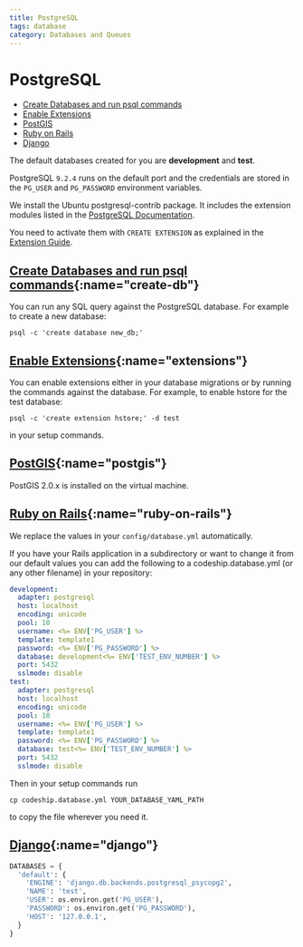 ```yaml
---
title: PostgreSQL
tags: database
category: Databases and Queues
---
```


# PostgreSQL

+ [Create Databases and run psql commands](#create-db)
+ [Enable Extensions](#extensions)
+ [PostGIS](#postgis)
+ [Ruby on Rails](#ruby-on-rails)
+ [Django](#django)


The default databases created for you are **development** and **test**.

PostgreSQL ```9.2.4``` runs on the default port and the credentials are stored in the ```PG_USER``` and ```PG_PASSWORD``` environment variables.

We install the Ubuntu postgresql-contrib package. It includes the extension modules listed in the [PostgreSQL Documentation](http://www.postgresql.org/docs/9.2/static/contrib.html).

You need to activate them with ```CREATE EXTENSION``` as explained in the [Extension Guide](http://www.postgresql.org/docs/9.1/static/sql-createextension.html).

## [Create Databases and run psql commands](#create-db){:name="create-db"}
You can run any SQL query against the PostgreSQL database. For example to create a new database:

~~~shell
psql -c 'create database new_db;'
~~~

## [Enable Extensions](#extensions){:name="extensions"}
You can enable extensions either in your database migrations or by running the commands against the database. For example, to enable hstore for the test database:

~~~shell
psql -c 'create extension hstore;' -d test
~~~

in your setup commands.

## [PostGIS](#postgis){:name="postgis"}
PostGIS 2.0.x is installed on the virtual machine.

## [Ruby on Rails](#ruby-on-rails){:name="ruby-on-rails"}

We replace the values in your `config/database.yml` automatically.

If you have your Rails application in a subdirectory or want to change
it from our default values you can add the following to a codeship.database.yml
(or any other filename) in your repository:

~~~yaml
development:
  adapter: postgresql
  host: localhost
  encoding: unicode
  pool: 10
  username: <%= ENV['PG_USER'] %>
  template: template1
  password: <%= ENV['PG_PASSWORD'] %>
  database: development<%= ENV['TEST_ENV_NUMBER'] %>
  port: 5432
  sslmode: disable
test:
  adapter: postgresql
  host: localhost
  encoding: unicode
  pool: 10
  username: <%= ENV['PG_USER'] %>
  template: template1
  password: <%= ENV['PG_PASSWORD'] %>
  database: test<%= ENV['TEST_ENV_NUMBER'] %>
  port: 5432
  sslmode: disable
~~~

Then in your setup commands run

~~~shell
cp codeship.database.yml YOUR_DATABASE_YAML_PATH
~~~

to copy the file wherever you need it.

## [Django](#django){:name="django"}

~~~python
DATABASES = {
  'default': {
    'ENGINE': 'django.db.backends.postgresql_psycopg2',
    'NAME': 'test',
    'USER': os.environ.get('PG_USER'),
    'PASSWORD': os.environ.get('PG_PASSWORD'),
    'HOST': '127.0.0.1',
  }
}
~~~

